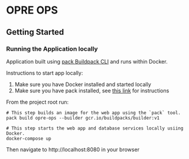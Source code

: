# OPRE OPS

## Getting Started
### Running the Application locally

Application built using [pack Buildpack CLI](https://github.com/buildpacks/pack) and runs within Docker.

Instructions to start app locally:

1. Make sure you have Docker installed and started locally
2. Make sure you have pack installed, see [this link](https://buildpacks.io/docs/tools/pack/) for instructions

From the project root run:

```
# This step builds an image for the web app using the `pack` tool.
pack build opre-ops --builder gcr.io/buildpacks/builder:v1

# This step starts the web app and database services locally usiing Docker.
docker-compose up
```

Then navigate to http://localhost:8080 in your browser
